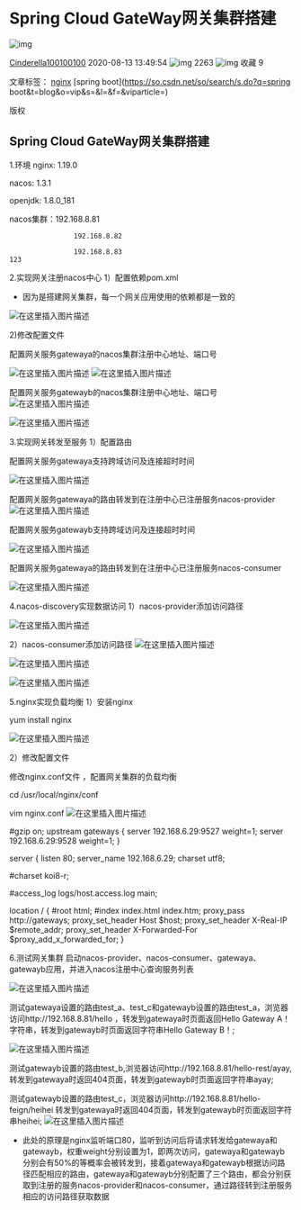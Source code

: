 # Spring Cloud GateWay网关集群搭建

![img](https://csdnimg.cn/release/blogv2/dist/pc/img/original.png)

[Cinderella100100100](https://blog.csdn.net/qq_41250616) 2020-08-13 13:49:54 ![img](https://csdnimg.cn/release/blogv2/dist/pc/img/articleReadEyes.png) 2263 ![img](https://csdnimg.cn/release/blogv2/dist/pc/img/tobarCollect.png) 收藏 9

文章标签： [nginx](https://www.csdn.net/tags/MtTaEg0sMjAyNDgtYmxvZwO0O0OO0O0O.html) [spring boot](https://so.csdn.net/so/search/s.do?q=spring boot&t=blog&o=vip&s=&l=&f=&viparticle=)

版权

## Spring Cloud GateWay网关集群搭建

1.环境
nginx: 1.19.0

nacos: 1.3.1

openjdk: 1.8.0_181

nacos集群：192.168.8.81

```
                192.168.8.82

                192.168.8.83
123
```

2.实现网关注册nacos中心
1）配置依赖pom.xml

- 因为是搭建网关集群，每一个网关应用使用的依赖都是一致的

![在这里插入图片描述](https://img-blog.csdnimg.cn/20200813134523315.png?x-oss-process=image/watermark,type_ZmFuZ3poZW5naGVpdGk,shadow_10,text_aHR0cHM6Ly9ibG9nLmNzZG4ubmV0L3FxXzQxMjUwNjE2,size_16,color_FFFFFF,t_70#pic_center)

2)修改配置文件

配置网关服务gatewaya的nacos集群注册中心地址、端口号

![在这里插入图片描述](https://img-blog.csdnimg.cn/20200813134529758.png?x-oss-process=image/watermark,type_ZmFuZ3poZW5naGVpdGk,shadow_10,text_aHR0cHM6Ly9ibG9nLmNzZG4ubmV0L3FxXzQxMjUwNjE2,size_16,color_FFFFFF,t_70#pic_center)
![在这里插入图片描述](https://img-blog.csdnimg.cn/20200813134537271.png?x-oss-process=image/watermark,type_ZmFuZ3poZW5naGVpdGk,shadow_10,text_aHR0cHM6Ly9ibG9nLmNzZG4ubmV0L3FxXzQxMjUwNjE2,size_16,color_FFFFFF,t_70#pic_center)

配置网关服务gatewayb的nacos集群注册中心地址、端口号
![在这里插入图片描述](https://img-blog.csdnimg.cn/20200813134543334.png?x-oss-process=image/watermark,type_ZmFuZ3poZW5naGVpdGk,shadow_10,text_aHR0cHM6Ly9ibG9nLmNzZG4ubmV0L3FxXzQxMjUwNjE2,size_16,color_FFFFFF,t_70#pic_center)

![在这里插入图片描述](https://img-blog.csdnimg.cn/20200813134550758.png?x-oss-process=image/watermark,type_ZmFuZ3poZW5naGVpdGk,shadow_10,text_aHR0cHM6Ly9ibG9nLmNzZG4ubmV0L3FxXzQxMjUwNjE2,size_16,color_FFFFFF,t_70#pic_center)

3.实现网关转发至服务
1）配置路由

配置网关服务gatewaya支持跨域访问及连接超时时间

![在这里插入图片描述](https://img-blog.csdnimg.cn/20200813134558471.png?x-oss-process=image/watermark,type_ZmFuZ3poZW5naGVpdGk,shadow_10,text_aHR0cHM6Ly9ibG9nLmNzZG4ubmV0L3FxXzQxMjUwNjE2,size_16,color_FFFFFF,t_70#pic_center)

配置网关服务gatewaya的路由转发到在注册中心已注册服务nacos-provider
![在这里插入图片描述](https://img-blog.csdnimg.cn/202008131346138.png?x-oss-process=image/watermark,type_ZmFuZ3poZW5naGVpdGk,shadow_10,text_aHR0cHM6Ly9ibG9nLmNzZG4ubmV0L3FxXzQxMjUwNjE2,size_16,color_FFFFFF,t_70#pic_center)

配置网关服务gatewayb支持跨域访问及连接超时时间

![在这里插入图片描述](https://img-blog.csdnimg.cn/20200813134621470.png?x-oss-process=image/watermark,type_ZmFuZ3poZW5naGVpdGk,shadow_10,text_aHR0cHM6Ly9ibG9nLmNzZG4ubmV0L3FxXzQxMjUwNjE2,size_16,color_FFFFFF,t_70#pic_center)

配置网关服务gatewaya的路由转发到在注册中心已注册服务nacos-consumer

![在这里插入图片描述](https://img-blog.csdnimg.cn/20200813134627442.png?x-oss-process=image/watermark,type_ZmFuZ3poZW5naGVpdGk,shadow_10,text_aHR0cHM6Ly9ibG9nLmNzZG4ubmV0L3FxXzQxMjUwNjE2,size_16,color_FFFFFF,t_70#pic_center)

4.nacos-discovery实现数据访问
1）nacos-provider添加访问路径

![在这里插入图片描述](https://img-blog.csdnimg.cn/20200813134636176.png?x-oss-process=image/watermark,type_ZmFuZ3poZW5naGVpdGk,shadow_10,text_aHR0cHM6Ly9ibG9nLmNzZG4ubmV0L3FxXzQxMjUwNjE2,size_16,color_FFFFFF,t_70#pic_center)

2）nacos-consumer添加访问路径
![在这里插入图片描述](https://img-blog.csdnimg.cn/20200813134700421.png?x-oss-process=image/watermark,type_ZmFuZ3poZW5naGVpdGk,shadow_10,text_aHR0cHM6Ly9ibG9nLmNzZG4ubmV0L3FxXzQxMjUwNjE2,size_16,color_FFFFFF,t_70#pic_center)

![在这里插入图片描述](https://img-blog.csdnimg.cn/20200813134706540.png?x-oss-process=image/watermark,type_ZmFuZ3poZW5naGVpdGk,shadow_10,text_aHR0cHM6Ly9ibG9nLmNzZG4ubmV0L3FxXzQxMjUwNjE2,size_16,color_FFFFFF,t_70#pic_center)

![在这里插入图片描述](https://img-blog.csdnimg.cn/20200813134714599.png?x-oss-process=image/watermark,type_ZmFuZ3poZW5naGVpdGk,shadow_10,text_aHR0cHM6Ly9ibG9nLmNzZG4ubmV0L3FxXzQxMjUwNjE2,size_16,color_FFFFFF,t_70#pic_center)

5.nginx实现负载均衡
1）安装nginx

yum install nginx

![在这里插入图片描述](https://img-blog.csdnimg.cn/20200813134720525.png?x-oss-process=image/watermark,type_ZmFuZ3poZW5naGVpdGk,shadow_10,text_aHR0cHM6Ly9ibG9nLmNzZG4ubmV0L3FxXzQxMjUwNjE2,size_16,color_FFFFFF,t_70#pic_center)

2）修改配置文件

修改nginx.conf文件 ，配置网关集群的负载均衡

cd /usr/local/nginx/conf

vim nginx.conf
![在这里插入图片描述](https://img-blog.csdnimg.cn/20200813134727341.png?x-oss-process=image/watermark,type_ZmFuZ3poZW5naGVpdGk,shadow_10,text_aHR0cHM6Ly9ibG9nLmNzZG4ubmV0L3FxXzQxMjUwNjE2,size_16,color_FFFFFF,t_70#pic_center)

\#gzip on;
upstream gateways {
server 192.168.6.29:9527 weight=1;
server 192.168.6.29:9528 weight=1;
}

server {
listen 80;
server_name 192.168.6.29;
charset utf8;

\#charset koi8-r;

\#access_log logs/host.access.log main;

location / {
\#root html;
\#index index.html index.htm;
proxy_pass http://gateways;
proxy_set_header Host $host;
proxy_set_header X-Real-IP $remote_addr;
proxy_set_header X-Forwarded-For $proxy_add_x_forwarded_for;
}

6.测试网关集群
启动nacos-provider、nacos-consumer、gatewaya、gatewayb应用，并进入nacos注册中心查询服务列表

![在这里插入图片描述](https://img-blog.csdnimg.cn/2020081313474062.png?x-oss-process=image/watermark,type_ZmFuZ3poZW5naGVpdGk,shadow_10,text_aHR0cHM6Ly9ibG9nLmNzZG4ubmV0L3FxXzQxMjUwNjE2,size_16,color_FFFFFF,t_70#pic_center)

测试gatewaya设置的路由test_a、test_c和gatewayb设置的路由test_a，浏览器访问http://192.168.8.81/hello ，转发到gatewaya时页面返回Hello Gateway A！字符串，转发到gatewayb时页面返回字符串Hello Gateway B！;

![在这里插入图片描述](https://img-blog.csdnimg.cn/20200813134908784.gif#pic_center)

测试gatewayb设置的路由test_b,浏览器访问http://192.168.8.81/hello-rest/ayay,转发到gatewaya时返回404页面，转发到gatewayb时页面返回字符串ayay;

测试gatewayb设置的路由test_c，浏览器访问http://192.168.8.81/hello-feign/heihei 转发到gatewaya时返回404页面，转发到gatewayb时页面返回字符串heihei;
![在这里插入图片描述](https://img-blog.csdnimg.cn/20200813134929656.gif#pic_center)

- 此处的原理是nginx监听端口80，监听到访问后将请求转发给gatewaya和gatewayb，权重weight分别设置为1，即两次访问，gatewaya和gatewayb分别会有50%的等概率会被转发到，接着gatewaya和gatewayb根据访问路径匹配相应的路由，gatewaya和gatewayb分别配置了三个路由，都会分别获取到注册的服务nacos-provider和nacos-consumer，通过路径转到注册服务相应的访问路径获取数据